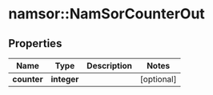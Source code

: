 # namsor::NamSorCounterOut

## Properties
Name | Type | Description | Notes
------------ | ------------- | ------------- | -------------
**counter** | **integer** |  | [optional] 


